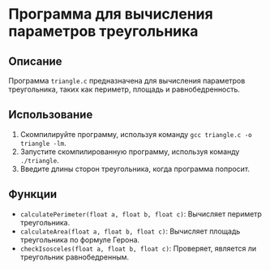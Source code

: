 # Программа для вычисления параметров треугольника

## Описание

Программа `triangle.c` предназначена для вычисления параметров треугольника, таких как периметр, площадь и равнобедренность.

## Использование

1. Скомпилируйте программу, используя команду `gcc triangle.c -o triangle -lm`.
2. Запустите скомпилированную программу, используя команду `./triangle`.
3. Введите длины сторон треугольника, когда программа попросит.

## Функции

- `calculatePerimeter(float a, float b, float c)`: Вычисляет периметр треугольника.
- `calculateArea(float a, float b, float c)`: Вычисляет площадь треугольника по формуле Герона.
- `checkIsosceles(float a, float b, float c)`: Проверяет, является ли треугольник равнобедренным.
